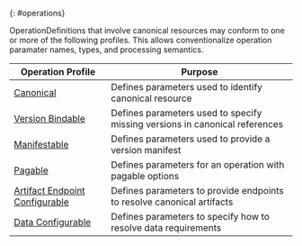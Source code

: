 {: #operations}

OperationDefinitions that involve canonical resources may conform to one or more
of the following profiles. This allows conventionalize operation paramater
names, types, and processing semantics.

| **Operation Profile**               | **Purpose**                                                                 |
|-------------------------------------|-----------------------------------------------------------------------------|
| [Canonical][1]                      | Defines parameters used to identify canonical resource                      |
| [Version Bindable][2]               | Defines parameters used to specify missing versions in canonical references |
| [Manifestable][3]                   | Defines parameters used to provide a version manifest                       |
| [Pagable][4]                        | Defines parameters for an operation with pagable options                    |
| [Artifact Endpoint Configurable][5] | Defines parameters to provide endpoints to resolve canonical artifacts      |
| [Data Configurable][6]              | Defines parameters to specify how to resolve data requirements              |

[1]: StructureDefinition-crmi-canonical-operation.html
[2]: StructureDefinition-crmi-version-bindable-operation.html
[3]: StructureDefinition-crmi-manifestable-operation.html
[4]: StructureDefinition-crmi-pagable-operation.html
[5]: StructureDefinition-crmi-artifact-endpoint-configurable-operation.html
[6]: StructureDefinition-crmi-data-configurable-operation.html

<!--
* ArtifactOperation
    * id
    * url
    * version
    * identifier
    * resource
    * scope Defines the scope of the operation as a string of the form {namespace-name}[@{namespace-uri}]. Namespace name shall be a valid NPM package id, and namespace uri shall be a valid uri. For FHIR implementation guides, scope is inferred using the package id and the base canonical. e.g. fhir.cqf.common@http://fhir.org/guides/cqf/common. In the absence of an explicit scope declaration in an operation, the scope of the operation is determined by the focus artifact of the operation (i.e. the Measure in $evaluate-measure, or the Library in $evaluate). See the [cqf-scope](StructureDefinition-cqf-scope.html) extension for a description of how the scope of an artifact is determined.
-->
